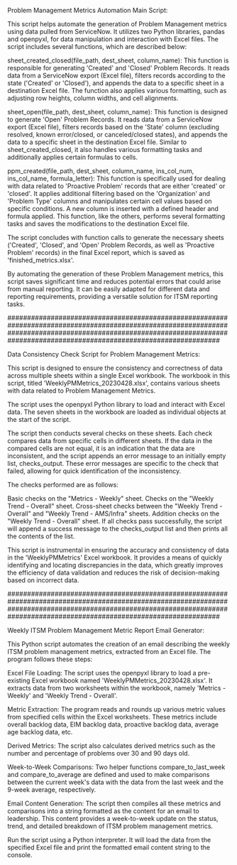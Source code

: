 Problem Management Metrics Automation Main Script:

This script helps automate the generation of Problem Management metrics using data pulled from ServiceNow. It utilizes two Python libraries, pandas and openpyxl, for data manipulation and interaction with Excel files. The script includes several functions, which are described below:

sheet_created_closed(file_path, dest_sheet, column_name):
This function is responsible for generating 'Created' and 'Closed' Problem Records. It reads data from a ServiceNow export (Excel file), filters records according to the state ('Created' or 'Closed'), and appends the data to a specific sheet in a destination Excel file. The function also applies various formatting, such as adjusting row heights, column widths, and cell alignments.

sheet_open(file_path, dest_sheet, column_name):
This function is designed to generate 'Open' Problem Records. It reads data from a ServiceNow export (Excel file), filters records based on the 'State' column (excluding resolved, known error/closed, or canceled/closed states), and appends the data to a specific sheet in the destination Excel file. Similar to sheet_created_closed, it also handles various formatting tasks and additionally applies certain formulas to cells.

ppm_created(file_path, dest_sheet, column_name, ins_col_num, ins_col_name, formula_letter): 
This function is specifically used for dealing with data related to 'Proactive Problem' records that are either 'created' or 'closed'. It applies additional filtering based on the 'Organization' and 'Problem Type' columns and manipulates certain cell values based on specific conditions. A new column is inserted with a defined header and formula applied. This function, like the others, performs several formatting tasks and saves the modifications to the destination Excel file.

The script concludes with function calls to generate the necessary sheets ('Created', 'Closed', and 'Open' Problem Records, as well as 'Proactive Problem' records) in the final Excel report, which is saved as 'finished_metrics.xlsx'.

By automating the generation of these Problem Management metrics, this script saves significant time and reduces potential errors that could arise from manual reporting. It can be easily adapted for different data and reporting requirements, providing a versatile solution for ITSM reporting tasks.


##############################################################################################################################################################################################################################

Data Consistency Check Script for Problem Management Metrics:

This script is designed to ensure the consistency and correctness of data across multiple sheets within a single Excel workbook. The workbook in this script, titled 'WeeklyPMMetrics_20230428.xlsx', contains various sheets with data related to Problem Management Metrics.

The script uses the openpyxl Python library to load and interact with Excel data. The seven sheets in the workbook are loaded as individual objects at the start of the script.

The script then conducts several checks on these sheets. Each check compares data from specific cells in different sheets. If the data in the compared cells are not equal, it is an indication that the data are inconsistent, and the script appends an error message to an initially empty list, checks_output. These error messages are specific to the check that failed, allowing for quick identification of the inconsistency.

The checks performed are as follows:

Basic checks on the "Metrics - Weekly" sheet.
Checks on the "Weekly Trend - Overall" sheet.
Cross-sheet checks between the "Weekly Trend - Overall" and "Weekly Trend - AMS/Infra" sheets.
Addition checks on the "Weekly Trend - Overall" sheet.
If all checks pass successfully, the script will append a success message to the checks_output list and then prints all the contents of the list.

This script is instrumental in ensuring the accuracy and consistency of data in the 'WeeklyPMMetrics' Excel workbook. It provides a means of quickly identifying and locating discrepancies in the data, which greatly improves the efficiency of data validation and reduces the risk of decision-making based on incorrect data.

##############################################################################################################################################################################################################################

Weekly ITSM Problem Management Metric Report Email Generator:

This Python script automates the creation of an email describing the weekly ITSM problem management metrics, extracted from an Excel file. The program follows these steps:

Excel File Loading:
The script uses the openpyxl library to load a pre-existing Excel workbook named 'WeeklyPMMetrics_20230428.xlsx'. It extracts data from two worksheets within the workbook, namely 'Metrics - Weekly' and 'Weekly Trend - Overall'.

Metric Extraction:
The program reads and rounds up various metric values from specified cells within the Excel worksheets. These metrics include overall backlog data, EIM backlog data, proactive backlog data, average age backlog data, etc.

Derived Metrics:
The script also calculates derived metrics such as the number and percentage of problems over 30 and 90 days old.

Week-to-Week Comparisons:
Two helper functions compare_to_last_week and compare_to_average are defined and used to make comparisons between the current week's data with the data from the last week and the 9-week average, respectively.

Email Content Generation:
The script then compiles all these metrics and comparisons into a string formatted as the content for an email to leadership. This content provides a week-to-week update on the status, trend, and detailed breakdown of ITSM problem management metrics.

Run the script using a Python interpreter. It will load the data from the specified Excel file and print the formatted email content string to the console.
